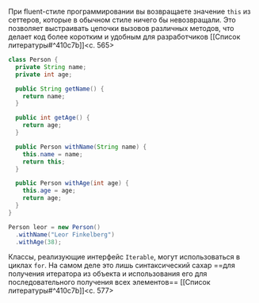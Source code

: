 При fluent-стиле программировании вы возвращаете значение `this` из сеттеров, которые в обычном стиле ничего бы невозвращали. Это позволяет выстраивать цепочки вызовов различных методов, что делает код более коротким и удобным для разработчиков [[Список литературы#^410c7b]]<c. 565>
```java
class Person {
  private String name;
  private int age;

  public String getName() {
    return name;
  }

  public int getAge() {
    return age;
  }

  public Person withName(String name) {
    this.name = name;
    return this;
  }

  public Person withAge(int age) {
    this.age = age;
    return age;
  }
}

Person leor = new Person()
  .withName("Leor Finkelberg")
  .withAge(38);
```

Классы, реализующие интерфейс `Iterable`, могут использоваться в циклах `for`. На самом деле это лишь синтаксический сахар ==для получения итератора из объекта и использования его для последовательного получения всех элементов== [[Список литературы#^410c7b]]<c. 577>

